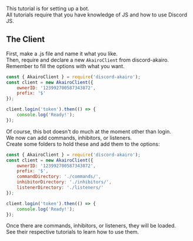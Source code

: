 This tutorial is for setting up a bot.  
All tutorials require that you have knowledge of JS and how to use Discord JS.  

## The Client

First, make a .js file and name it what you like.  
Then, require and declare a new `AkairoClient` from discord-akairo.  
Remember to fill the options with what you want.  

```js
const { AkairoClient } = require('discord-akairo');
const client = new AkairoClient({
    ownerID: '123992700587343872',
    prefix: '$'
});

client.login('token').then(() => {
    console.log('Ready!');
});
```

Of course, this bot doesn't do much at the moment other than login.  
We now can add commands, inhibitors, or listeners.  
Create some folders to hold these and add them to the options:  

```js
const { AkairoClient } = require('discord-akairo');
const client = new AkairoClient({
    ownerID: '123992700587343872',
    prefix: '$',
    commandDirectory: './commands/',
    inhibitorDirectory: './inhibitors/',
    listenerDirectory: './listeners/'
});

client.login('token').then(() => {
    console.log('Ready!');
});
```

Once there are commands, inhibitors, or listeners, they will be loaded.  
See their respective tutorials to learn how to use them.

